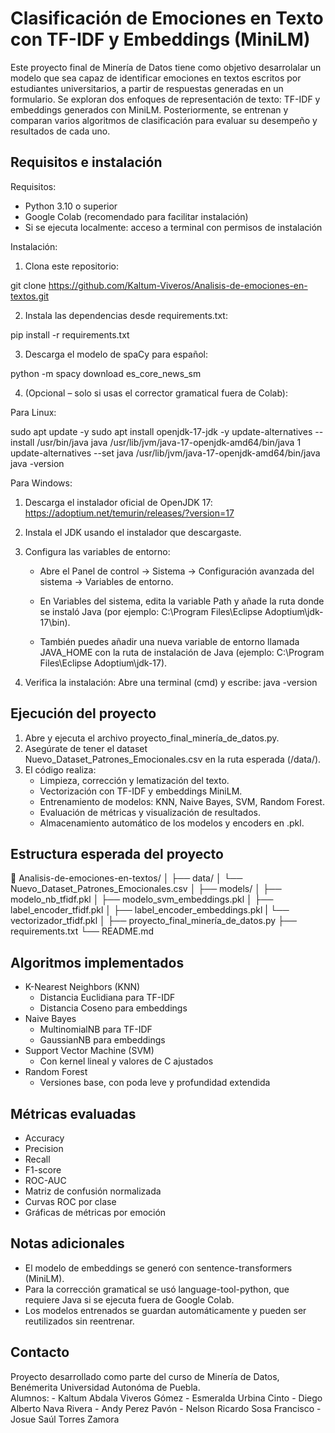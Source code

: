 # Clasificación de Emociones en Texto con TF-IDF y Embeddings (MiniLM)

Este proyecto final de Minería de Datos tiene como objetivo desarrolalar un modelo que sea capaz de identificar emociones en textos escritos por estudiantes universitarios, a partir de respuestas generadas en un formulario. Se exploran dos enfoques de representación de texto: TF-IDF y embeddings generados con MiniLM. Posteriormente, se entrenan y comparan varios algoritmos de clasificación para evaluar su desempeño y resultados de cada uno. 

## Requisitos e instalación

Requisitos:
- Python 3.10 o superior
- Google Colab (recomendado para facilitar instalación)
- Si se ejecuta localmente: acceso a terminal con permisos de instalación

Instalación:

1. Clona este repositorio:

git clone https://github.com/Kaltum-Viveros/Analisis-de-emociones-en-textos.git


2. Instala las dependencias desde requirements.txt:

pip install -r requirements.txt


3. Descarga el modelo de spaCy para español:

python -m spacy download es_core_news_sm


4. (Opcional – solo si usas el corrector gramatical fuera de Colab):

Para Linux: 

sudo apt update -y
sudo apt install openjdk-17-jdk -y
update-alternatives --install /usr/bin/java java /usr/lib/jvm/java-17-openjdk-amd64/bin/java 1
update-alternatives --set java /usr/lib/jvm/java-17-openjdk-amd64/bin/java
java -version

Para Windows:

1. Descarga el instalador oficial de OpenJDK 17:
    https://adoptium.net/temurin/releases/?version=17

2. Instala el JDK usando el instalador que descargaste.

3. Configura las variables de entorno:

    - Abre el Panel de control → Sistema → Configuración avanzada del sistema → Variables de entorno.

    - En Variables del sistema, edita la variable Path y añade la ruta donde se instaló Java (por ejemplo: C:\Program Files\Eclipse Adoptium\jdk-17\bin).

    - También puedes añadir una nueva variable de entorno llamada JAVA_HOME con la ruta de instalación de Java (ejemplo: C:\Program Files\Eclipse Adoptium\jdk-17).

4. Verifica la instalación:
    Abre una terminal (cmd) y escribe:
    java -version

## Ejecución del proyecto

1. Abre y ejecuta el archivo proyecto_final_minería_de_datos.py.
2. Asegúrate de tener el dataset Nuevo_Dataset_Patrones_Emocionales.csv en la ruta esperada (/data/).
3. El código realiza:
   - Limpieza, corrección y lematización del texto.
   - Vectorización con TF-IDF y embeddings MiniLM.
   - Entrenamiento de modelos: KNN, Naive Bayes, SVM, Random Forest.
   - Evaluación de métricas y visualización de resultados.
   - Almacenamiento automático de los modelos y encoders en .pkl.

## Estructura esperada del proyecto


📁 Analisis-de-emociones-en-textos/
│
├── data/
│   └── Nuevo_Dataset_Patrones_Emocionales.csv
│
├── models/
│   ├── modelo_nb_tfidf.pkl
│   ├── modelo_svm_embeddings.pkl
│   ├── label_encoder_tfidf.pkl
│   ├── label_encoder_embeddings.pkl
|   └── vectorizador_tfidf.pkl
│
├── proyecto_final_minería_de_datos.py
├── requirements.txt
└── README.md


## Algoritmos implementados

- K-Nearest Neighbors (KNN)
  - Distancia Euclidiana para TF-IDF
  - Distancia Coseno para embeddings
- Naive Bayes
  - MultinomialNB para TF-IDF
  - GaussianNB para embeddings
- Support Vector Machine (SVM)
  - Con kernel lineal y valores de C ajustados
- Random Forest
  - Versiones base, con poda leve y profundidad extendida

## Métricas evaluadas

- Accuracy
- Precision
- Recall
- F1-score
- ROC-AUC
- Matriz de confusión normalizada
- Curvas ROC por clase
- Gráficas de métricas por emoción

## Notas adicionales

- El modelo de embeddings se generó con sentence-transformers (MiniLM).
- Para la corrección gramatical se usó language-tool-python, que requiere Java si se ejecuta fuera de Google Colab.
- Los modelos entrenados se guardan automáticamente y pueden ser reutilizados sin reentrenar.

## Contacto

Proyecto desarrollado como parte del curso de Minería de Datos, Benémerita Universidad Autonóma de Puebla.  
Alumnos: 
    - Kaltum Abdala Viveros Gómez
    - Esmeralda Urbina Cinto
    - Diego Alberto Nava Rivera
    - Andy Perez Pavón
    - Nelson Ricardo Sosa Francisco
    - Josue Saúl Torres Zamora
